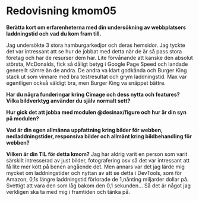 ---
---
Redovisning kmom05
=========================

__Berätta kort om erfarenheterna med din undersökning av webbplatsers laddningstid och vad du kom fram till.__

Jag undersökte 3 stora hamburgarkedjor och deras hemsidor. Jag tyckte det var intressant att se hur de jobbat med detta när de är så pass stora företag och har de resurser dem har. Lite förvånande att kanske den absolut största, McDonalds, fick så dåligt betyg i Google Page Speed och landade generellt sämre än de andra. De andra va klart godkända och Burger King stack ut som vinnare med bra testresultat och grym laddningstid. Max var egentligen också väldigt bra, men Burger King va snäppet bättre.

__Har du några funderingar kring Cimage och dess nytta och features? Vilka bildverktyg använder du själv normalt sett?__



__Hur gick det att jobba med modulen @desinax/figure och hur är din syn på modulen?__



__Vad är din egen allmänna uppfattning kring bilder för webben, nedladdningstider, responsiva bilder och allmänt kring bildbehandling för webben?__



__Vilken är din TIL för detta kmom?__
Jag har aldrig varit en person som varit särskilt intresserad av just bilder, fotografering osv så det var intressant att få lite mer kött på benen angående det.
Men annars var det jag lärde mig mycket om laddningstider och nyttan av att se detta i DevTools, som för Amazon, 0,1s längre laddningstid förlorade de 1,nånting miljarder dollar på. Svettigt att vara den som låg bakom den 0,1 sekunden... Så det är något jag verkligen ska ta med mig i framtiden och tänka på.
